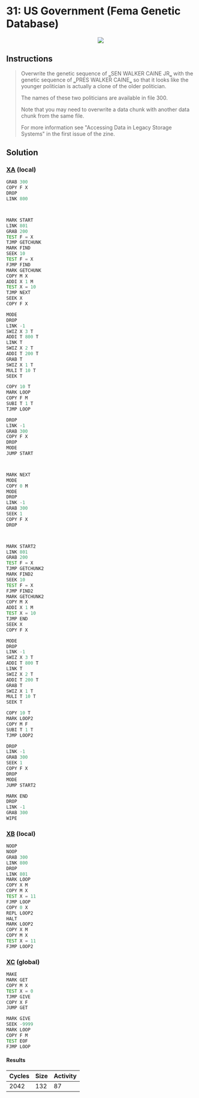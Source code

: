 # 31: US Government (Fema Genetic Database)

<div align="center"><img src="EXAPUNKS - UNKNOWN NETWORK 2 (429, 32, 56, 2023-10-08-00-12-19).gif" /></div>

## Instructions
> ﻿Overwrite the genetic sequence of ‗SEN WALKER CAINE JR‗ with the genetic sequence of ‗PRES WALKER CAINE‗ so that it looks like the younger politician is actually a clone of the older politician.
> 
> The names of these two politicians are available in file 300.
> 
> Note that you may need to overwrite a data chunk with another data chunk from the same file.
> 
> For more information see "Accessing Data in Legacy Storage Systems" in the first issue of the zine.

## Solution

### [XA](XA.exa) (local)
```asm
GRAB 300
COPY F X
DROP
LINK 800



MARK START
LINK 801
GRAB 200
TEST F = X
TJMP GETCHUNK
MARK FIND
SEEK 10
TEST F = X
FJMP FIND
MARK GETCHUNK
COPY M X
ADDI X 1 M
TEST X = 10
TJMP NEXT
SEEK X
COPY F X

MODE
DROP
LINK -1
SWIZ X 3 T
ADDI T 800 T
LINK T
SWIZ X 2 T
ADDI T 200 T
GRAB T
SWIZ X 1 T
MULI T 10 T
SEEK T

COPY 10 T
MARK LOOP
COPY F M
SUBI T 1 T
TJMP LOOP

DROP
LINK -1
GRAB 300
COPY F X
DROP
MODE
JUMP START



MARK NEXT
MODE
COPY 0 M
MODE
DROP
LINK -1
GRAB 300
SEEK 1
COPY F X
DROP



MARK START2
LINK 801
GRAB 200
TEST F = X
TJMP GETCHUNK2
MARK FIND2
SEEK 10
TEST F = X
FJMP FIND2
MARK GETCHUNK2
COPY M X
ADDI X 1 M
TEST X = 10
TJMP END
SEEK X
COPY F X

MODE
DROP
LINK -1
SWIZ X 3 T
ADDI T 800 T
LINK T
SWIZ X 2 T
ADDI T 200 T
GRAB T
SWIZ X 1 T
MULI T 10 T
SEEK T

COPY 10 T
MARK LOOP2
COPY M F
SUBI T 1 T
TJMP LOOP2

DROP
LINK -1
GRAB 300
SEEK 1
COPY F X
DROP
MODE
JUMP START2

MARK END
DROP
LINK -1
GRAB 300
WIPE
```

### [XB](XB.exa) (local)
```asm
NOOP
NOOP
GRAB 300
LINK 800
DROP
LINK 801
MARK LOOP
COPY X M
COPY M X
TEST X = 11
FJMP LOOP
COPY 0 X
REPL LOOP2
HALT
MARK LOOP2
COPY X M
COPY M X
TEST X = 11
FJMP LOOP2
```

### [XC](XC.exa) (global)
```asm
MAKE
MARK GET
COPY M X
TEST X = 0
TJMP GIVE
COPY X F
JUMP GET

MARK GIVE
SEEK -9999
MARK LOOP
COPY F M
TEST EOF
FJMP LOOP
```

#### Results
| Cycles | Size | Activity |
|--------|------|----------|
| 2042   | 132  | 87       |
